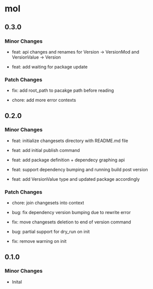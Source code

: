 # mol

## 0.3.0

### Minor Changes

- feat: api changes and renames for Version -> VersionMod and VersionValue -> Version

- feat: add waiting for package update

### Patch Changes

- fix: add root_path to pacakge path before reading

- chore: add more error contexts

## 0.2.0

### Minor Changes

- feat: initialize changesets directory with README.md file

- feat: add initial publish command

- feat: add package definition + dependecy graphing api

- feat: support dependency bumping and running build post version

- feat: add VersionValue type and updated package accordingly

### Patch Changes

- chore: join changesets into context

- bug: fix dependency version bumping due to rewrite error

- fix: move changesets deletion to end of version command

- bug: partial support for dry_run on init

- fix: remove warning on init

## 0.1.0

### Minor Changes

- Inital
